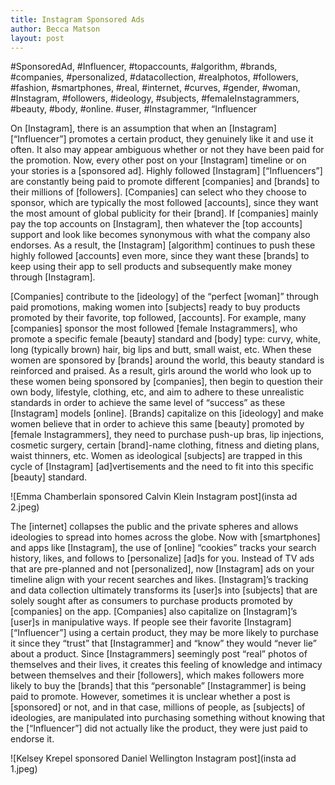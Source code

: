 ```yaml
---
title: Instagram Sponsored Ads
author: Becca Matson
layout: post
---
```


#SponsoredAd, #Influencer, #topaccounts, #algorithm, #brands, #companies, #personalized, #datacollection, #realphotos, #followers, #fashion, #smartphones, #real, #internet, #curves, #gender, #woman, #Instagram, #followers, #ideology, #subjects, #femaleInstagrammers, #beauty, #body, #online. #user, #Instagrammer, “Influencer

On [Instagram], there is an assumption that when an [Instagram] [“Influencer”] promotes a certain product, they genuinely like it and use it often. It also may appear ambiguous whether or not they have been paid for the promotion. Now, every other post on your [Instagram] timeline or on your stories is a [sponsored ad]. Highly followed [Instagram] [“Influencers”] are constantly being paid to promote different [companies] and [brands] to their millions of [followers]. [Companies] can select who they choose to sponsor, which are typically the most followed [accounts], since they want the most amount of global publicity for their [brand]. If [companies] mainly pay the top accounts on [Instagram], then whatever the [top accounts] support and look like becomes synonymous with what the company also endorses. As a result, the [Instagram] [algorithm] continues to push these highly followed [accounts] even more, since they want these [brands] to keep using their app to sell products and subsequently make money through [Instagram].

[Companies] contribute to the [ideology] of the “perfect [woman]” through paid promotions, making women into [subjects] ready to buy products promoted by their favorite, top followed, [accounts]. For example, many [companies] sponsor the most followed [female Instagrammers], who promote a specific female [beauty] standard and [body] type: curvy, white, long (typically brown) hair, big lips and butt, small waist, etc. When these women are sponsored by [brands] around the world, this beauty standard is reinforced and praised. As a result, girls around the world who look up to these women being sponsored by [companies], then begin to question their own body, lifestyle, clothing, etc, and aim to adhere to these unrealistic standards in order to achieve the same level of “success” as these [Instagram] models [online]. [Brands] capitalize on this [ideology] and make women believe that in order to achieve this same [beauty] promoted by [female Instagrammers], they need to purchase push-up bras, lip injections, cosmetic surgery, certain [brand]-name clothing, fitness and dieting plans, waist thinners, etc. Women as ideological [subjects] are trapped in this cycle of [Instagram] [ad]vertisements and the need to fit into this specific [beauty] standard.

![Emma Chamberlain sponsored Calvin Klein Instagram post](insta ad 2.jpeg)

The [internet] collapses the public and the private spheres and allows ideologies to spread into homes across the globe. Now with [smartphones] and apps like [Instagram], the use of [online] “cookies” tracks your search history, likes, and follows to [personalize] [ad]s for you. Instead of TV ads that are pre-planned and not [personalized], now [Instagram] ads on your timeline align with your recent searches and likes. [Instagram]’s tracking and data collection ultimately transforms its [user]s into [subjects] that are solely sought after as consumers to purchase products promoted by [companies] on the app. [Companies] also capitalize on [Instagram]’s [user]s in manipulative ways. If people see their favorite [Instagram] [“Influencer”] using a certain product, they may be more likely to purchase it since they “trust” that [Instagrammer] and “know” they would “never lie” about a product. Since [Instagrammers] seemingly post “real” photos of themselves and their lives, it creates this feeling of knowledge and intimacy between themselves and their [followers], which makes followers more likely to buy the [brands] that this “personable” [Instagrammer] is being paid to promote. However, sometimes it is unclear whether a post is [sponsored] or not, and in that case, millions of people, as [subjects] of ideologies, are manipulated into purchasing something without knowing that the [“Influencer”] did not actually like the product, they were just paid to endorse it.  

![Kelsey Krepel sponsored Daniel Wellington Instagram post](insta ad 1.jpeg)
